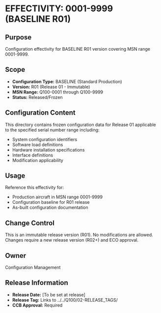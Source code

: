# EFFECTIVITY: 0001-9999 (BASELINE R01)

## Purpose
Configuration effectivity for BASELINE R01 version covering MSN range 0001-9999.

## Scope
- **Configuration Type:** BASELINE (Standard Production)
- **Version:** R01 (Release 01 - Immutable)
- **MSN Range:** Q100-0001 through Q100-9999
- **Status:** Released/Frozen

## Configuration Content
This directory contains frozen configuration data for Release 01 applicable to the specified serial number range including:
- System configuration identifiers
- Software load definitions
- Hardware installation specifications
- Interface definitions
- Modification applicability

## Usage
Reference this effectivity for:
- Production aircraft in MSN range 0001-9999
- Configuration baseline for R01 release
- As-built configuration documentation

## Change Control
This is an immutable release version (R01). No modifications are allowed. Changes require a new release version (R02+) and ECO approval.

## Owner
Configuration Management

## Release Information
- **Release Date:** [To be set at release]
- **Release Tag:** Links to ../../Q100/02-RELEASE_TAGS/
- **CCB Approval:** Required
